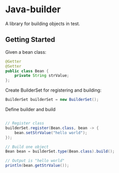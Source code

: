 # Java-builder
A library for building objects in test.

## Getting Started

Given a bean class:

```java
@Getter
@Setter
public class Bean {
    private String strValue;
};
```

Create BuilderSet for registering and building:

```java
BuilderSet builderSet = new BuilderSet();
```

Define builder and build

```java

// Register class
builderSet.register(Bean.class, bean -> {
    bean.setStrValue("hello world");
});

// Build one object
Bean bean = builderSet.type(Bean.class).build();

// Output is "hello world"
println(bean.getStrValue());
```
